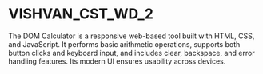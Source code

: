 # VISHVAN_CST_WD_2
The DOM Calculator is a responsive web-based tool built with HTML, CSS, and JavaScript. It performs basic arithmetic operations, supports both button clicks and keyboard input, and includes clear, backspace, and error handling features. Its modern UI ensures usability across devices.
